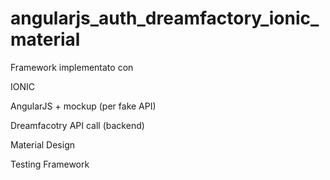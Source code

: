 # angularjs_auth_dreamfactory_ionic_material 

Framework implementato con

IONIC

AngularJS + mockup (per fake API)

Dreamfacotry API call (backend)

Material Design

Testing Framework


